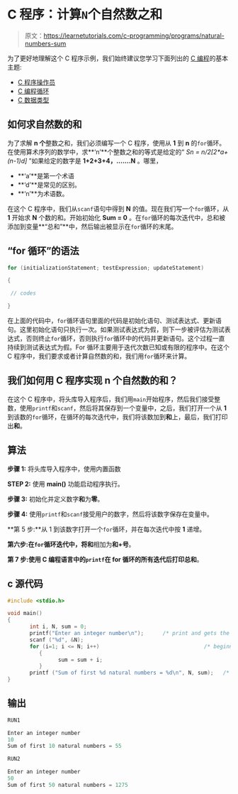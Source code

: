 # C 程序：计算`N`个自然数之和

> 原文：<https://learnetutorials.com/c-programming/programs/natural-numbers-sum>

为了更好地理解这个 C 程序示例，我们始终建议您学习下面列出的 [C 编程](../ "C programming")的基本主题:

*   [C 程序操作员](../../c-programming/operators "C program tokens")
*   [C 编程循环](../../c-programming/loops "C programming loops")
*   [C 数据类型](../../c-programming/data-types-modifiers "C data types")

## 如何求自然数的和

为了求解 **n 个**整数之和，我们必须编写一个 C 程序，使用从 **1** 到 **n** 的`for`循环。在使用算术序列的数学中，求**‘n’**个整数之和的等式是给定的“ **Sn = n/2*[2*a+(n-1)*d]** ”如果给定的数字是 **1+2+3+4，.......N** 。哪里，

*   **‘a’**是第一个术语
*   **‘d’**是常见的区别。
*   **‘n’**为术语数。

在这个 C 程序中，我们从`scanf`语句中得到 **N** 的值。现在我们写一个`for`循环，从 **1** 开始求 **N** 个数的和。开始初始化 **Sum = 0** 。在`for`循环的每次迭代中，总和被添加到变量**“总和”**中，然后输出被显示在`for`循环的末尾。

## “for 循环”的语法

```c
for (initializationStatement; testExpression; updateStatement)

{ 

 // codes

} 

```

在上面的代码中，`for`循环语句里面的代码是初始化语句、测试表达式、更新语句。这里初始化语句只执行一次。如果测试表达式为假，则下一步被评估为测试表达式，否则终止`for`循环，否则执行`for`循环中的代码并更新语句。这个过程一直持续到测试表达式为假。For 循环主要用于迭代次数已知或有限的程序中。在这个 C 程序中，我们要求或者计算自然数的和，我们用`for`循环来计算。

## 我们如何用 C 程序实现 n 个自然数的和？

在这个 C 程序中，将头库导入程序后，我们用`main`开始程序，然后我们接受整数，使用`printf`和`scanf`，然后将其保存到一个变量中，之后，我们打开一个从 **1** 到该数的`for`循环，在循环的每次迭代中，我们将该数加到**和**上，最后，我们打印出**和**。

## 算法

**步骤 1:** 将头库导入程序中，使用内置函数

**STEP 2:** 使用 **main()** 功能启动程序执行。

**步骤 3:** 初始化并定义数字**和**为**零**。

**步骤 4:** 使用`printf`和`scanf`接受用户的数字，然后将该数字保存在变量中。

**第 5 步:**从 1 到该数字打开一个`for`循环，并在每次迭代中按 **1** 递增。

**第六步:**在`for`循环迭代中，将**和**相加为**和+号**。

**第 7 步:**使用 C 编程语言中的`printf`在 for 循环的所有迭代后打印**总和**。

## c 源代码

```c
#include <stdio.h>

void main()
{
       int i, N, sum = 0;
       printf("Enter an integer number\n");      /* print and gets the value from user */
       scanf ("%d", &N);
       for (i=1; i <= N; i++)                                 /* beginning of for loop */
          {
                sum = sum + i;
          }
       printf ("Sum of first %d natural numbers = %d\n", N, sum);   /* print sum of numbers */
}

```

## 输出

```c
RUN1

Enter an integer number
10
Sum of first 10 natural numbers = 55

RUN2

Enter an integer number
50
Sum of first 50 natural numbers = 1275
```